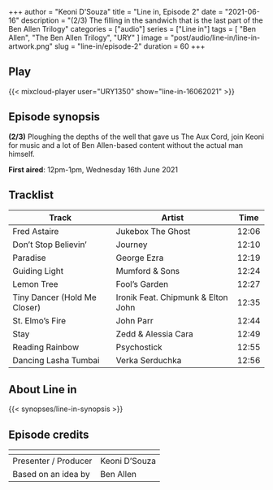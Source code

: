+++
author = "Keoni D'Souza"
title = "Line in, Episode 2"
date = "2021-06-16"
description = "(2/3) The filling in the sandwich that is the last part of the Ben Allen Trilogy"
categories = ["audio"]
series = ["Line in"]
tags = [
    "Ben Allen",
    "The Ben Allen Trilogy",
    "URY"
]
image = "post/audio/line-in/line-in-artwork.png"
slug = "line-in/episode-2"
duration = 60
+++

## Play

{{< mixcloud-player user="URY1350" show="line-in-16062021" >}}

## Episode synopsis

**(2/3)** Ploughing the depths of the well that gave us The Aux Cord, join Keoni for music and a lot of Ben Allen-based content without the actual man himself.

**First aired**: 12pm-1pm, Wednesday 16th June 2021

## Tracklist

| Track	| Artist | Time |
| --- | --- | --- |
| Fred Astaire | Jukebox The Ghost | 12:06 |
| Don’t Stop Believin’ | Journey | 12:10 |
| Paradise | George Ezra | 12:19 |
| Guiding Light	| Mumford & Sons | 12:24 |
| Lemon Tree | Fool’s Garden | 12:27 |
| Tiny Dancer (Hold Me Closer) | Ironik Feat. Chipmunk & Elton John | 12:35 |
| St. Elmo’s Fire | John Parr | 12:44 |
| Stay | Zedd & Alessia Cara | 12:49 |
| Reading Rainbow | Psychostick	| 12:55 |
| Dancing Lasha Tumbai | Verka Serduchka | 12:56 |

## About Line in

{{< synopses/line-in-synopsis >}}

## Episode credits

| []() | []() |
| --- | --- |
| Presenter / Producer | Keoni D’Souza |
| Based on an idea by | Ben Allen |